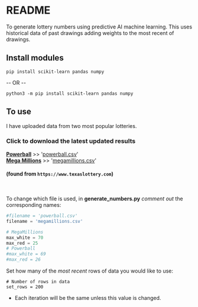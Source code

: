 # README
To generate lottery numbers using predictive AI machine learning.
This uses historical data of past drawings adding weights to the most recent of drawings.

## Install modules
```
pip install scikit-learn pandas numpy
```
-- OR --
```
python3 -m pip install scikit-learn pandas numpy
```

## To use
I have uploaded data from two most popular lotteries.  
### Click to download the **latest** updated results
 
**[Powerball](https://www.texaslottery.com/export/sites/lottery/Games/Powerball/Winning_Numbers/download.html)** >> '[powerball.csv](https://www.texaslottery.com/export/sites/lottery/Games/Powerball/Winning_Numbers/powerball.csv)'  
**[Mega Millions](https://www.texaslottery.com/export/sites/lottery/Games/Mega_Millions/Winning_Numbers/download.html)** >> '[megamillions.csv](https://www.texaslottery.com/export/sites/lottery/Games/Mega_Millions/Winning_Numbers/megamillions.csv)'

#### (found from `https://www.texaslottery.com`)

<br>

To change which file is used, in **generate_numbers.py** _comment out_ the corresponding names:
```py
#filename = 'powerball.csv'
filename = 'megamillions.csv'

# MegaMillions
max_white = 70
max_red = 25
# Powerball
#max_white = 69
#max_red = 26
```

Set how many of the *most recent* rows of data you would like to use:
```
# Number of rows in data
set_rows = 200
```
- Each iteration will be the same unless this value is changed.
